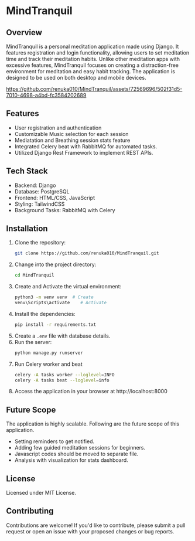# MindTranquil

## Overview

MindTranquil is a personal meditation application made using Django. It features registration and login functionality, allowing users to set meditation time and track their meditation habits. Unlike other meditation apps with excessive features, MindTranquil focuses on creating a distraction-free environment for meditation and easy habit tracking. The application is designed to be used on both desktop and mobile devices.



https://github.com/renuka010/MindTranquil/assets/72569696/502f31d5-7010-4698-a4bd-fc3584202689




## Features

- User registration and authentication
- Customizable Music selection for each session
- Mediatation and Breathing session stats feature
- Integrated Celery beat with RabbitMQ for automated tasks.
- Utilized Django Rest Framework to implement REST APIs.

## Tech Stack

- Backend: Django
- Database: PostgreSQL
- Frontend: HTML/CSS, JavaScript
- Styling: TailwindCSS
- Background Tasks: RabbitMQ with Celery

## Installation

1. Clone the repository:
    ```bash
    git clone https://github.com/renuka010/MindTranquil.git
    ```
2. Change into the project directory:
    ```bash
    cd MindTranquil
    ```
3. Create and Activate the virtual environment:
    ```bash
    python3 -m venv venv  # Create
    venv\Scripts\activate    # Activate
    ```
4. Install the dependencies:
    ```bash
    pip install -r requirements.txt
    ```
5. Create a `.env` file with database details.
6. Run the server:
    ```bash
    python manage.py runserver
    ```
7. Run Celery worker and beat
    ```bash
    celery -A tasks worker --loglevel=INFO
    celery -A tasks beat --loglevel=info
    ```
8. Access the application in your browser at http://localhost:8000
   
## Future Scope

The application is highly scalable. Following are the future scope of this application.
- Setting reminders to get notified.
- Adding few guided meditation sessions for beginners.
- Javascript codes should be moved to separate file.
- Analysis with visualization for stats dashboard.

## License

Licensed under MIT License.

## Contributing

Contributions are welcome! If you'd like to contribute, please submit a pull request or open an issue with your proposed changes or bug reports.

